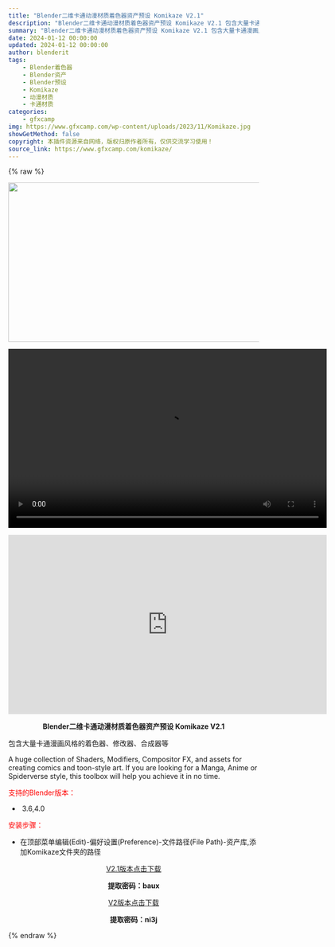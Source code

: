 ```yaml
---
title: "Blender二维卡通动漫材质着色器资产预设 Komikaze V2.1"
description: "Blender二维卡通动漫材质着色器资产预设 Komikaze V2.1 包含大量卡通漫画风格的着色器、修改器、合成器等 A huge collection of Shaders, Modifiers..."
summary: "Blender二维卡通动漫材质着色器资产预设 Komikaze V2.1 包含大量卡通漫画风格的着色器、修改器、合成器等 A huge collection of Shaders, Modifiers..."
date: 2024-01-12 00:00:00
updated: 2024-01-12 00:00:00
author: blenderit
tags: 
    - Blender着色器
    - Blender资产
    - Blender预设
    - Komikaze
    - 动漫材质
    - 卡通材质
categories:
    - gfxcamp
img: https://www.gfxcamp.com/wp-content/uploads/2023/11/Komikaze.jpg
showGetMethod: false
copyright: 本插件资源来自网络，版权归原作者所有，仅供交流学习使用！
source_link: https://www.gfxcamp.com/komikaze/
---
```


{% raw %}
<div><p><img decoding="async" class="aligncenter size-full wp-image-116451" src="https://www.gfxcamp.com/wp-content/uploads/2023/11/Komikaze.jpg" data-src="https://www.gfxcamp.com/wp-content/uploads/2023/11/Komikaze.jpg" alt="" width="640" height="320" data-srcset="https://www.gfxcamp.com/wp-content/uploads/2023/11/Komikaze.jpg 640w, https://www.gfxcamp.com/wp-content/uploads/2023/11/Komikaze-150x75.jpg 150w" data-sizes="(max-width: 640px) 100vw, 640px"><br>
</p><center><div style="width: 640px;" class="wp-video"><!--[if lt IE 9]><script>document.createElement('video');</script><![endif]-->
<video class="wp-video-shortcode" id="video-116454-1" width="640" height="360" preload="true" controls="controls"><source type="video/mp4" src="http://cloud.video.taobao.com/play/u/null/p/1/e/6/t/1/436427468946.mp4?_=1"></source><a href="http://cloud.video.taobao.com/play/u/null/p/1/e/6/t/1/436427468946.mp4">http://cloud.video.taobao.com/play/u/null/p/1/e/6/t/1/436427468946.mp4</a></video></div></center><p style="text-align: center;"><iframe loading="lazy" src="https://player.youku.com/embed/XNjE1MzYyNzc4MA==" width="640" height="360" frameborder="0" allowfullscreen="allowfullscreen" data-mce-fragment="1"></iframe></p><p style="text-align: center;"><strong>Blender二维卡通动漫材质着色器资产预设 Komikaze V2.1</strong></p><p>包含大量卡通漫画风格的着色器、修改器、合成器等</p><p>A huge collection of Shaders, Modifiers, Compositor FX, and assets for creating comics and toon-style art. If you are looking for a Manga, Anime or Spiderverse style, this toolbox will help you achieve it in no time.</p><p style="text-align: left;"><span style="color: #ff0000;">支持的Blender版本：</span></p><ul>
<li style="text-align: left;"> 3.6,4.0</li>
</ul><p style="text-align: left;"><span style="color: #ff0000;">安装步骤：</span></p><ul>
<li>在顶部菜单编辑(Edit)-偏好设置(Preference)-文件路径(File Path)-资产库,添加Komikaze文件夹的路径</li>
</ul><p style="text-align: center;"><a class="maxbutton-3 maxbutton maxbutton-baidu" target="_blank" rel="noopener" href="https://pan.baidu.com/s/1OecwjGblpb0Ac395tDKa4w?pwd=baux"><span class="mb-text">V2.1版本点击下载</span></a></p><p style="text-align: center;"><strong>提取密码：baux</strong></p><p style="text-align: center;"><a class="maxbutton-3 maxbutton maxbutton-baidu" target="_blank" rel="noopener" href="https://pan.baidu.com/s/1QgdYueAMDB9afMYgS2iWFw?pwd=ni3j"><span class="mb-text">V2版本点击下载</span></a></p><p style="text-align: center;"><strong>提取密码：ni3j</strong></p></div>
<div style="display: none">gfxcamp</div>
{% endraw %}